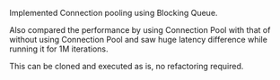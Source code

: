 Implemented Connection pooling using Blocking Queue. 

Also compared the performance by using Connection Pool with that of without using Connection Pool and saw huge latency difference while running it for 1M iterations. 

This can be cloned and executed as is, no refactoring required. 
